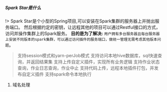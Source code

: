 ##### Spark Star是什么

!> Spark Star是个小型的Spring项目,可以安装在Spark集群的服务器上并抛出服务端口。
然后根据约定的密钥，让远程其他的项目可以通过Restful接口的方式，访问并操作集群上的Spark服务。
**目的是为了解决:** `用户拥有多台服务器且每台服务器上安装不同版本的spark集群，可以通过访问插件的服务端口，做统一管理无需考虑其他版本问题`。


> 支持session模式和yarn-perJob模式
> 支持访问本地hive数据库，sql快速查询，并返回结果集
> 支持上传自定义插件，实现所有业务逻辑
> 支持作业状态查询，作业日志查询，作业中止
> 支持代码上传，远程本地插件打包，并发布自定义插件
> 支持spark命令本地执行

1. 域名处理
